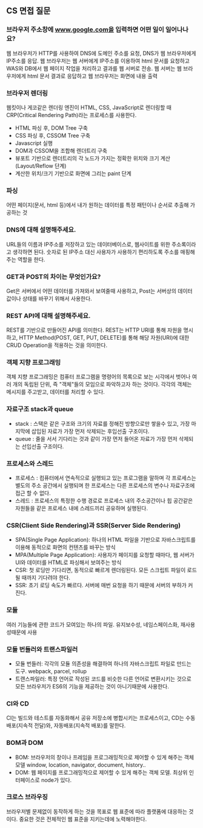 ## <a id="cs" />CS 면접 질문

### 브라우저 주소창에 www.google.com을 입력하면 어떤 일이 일어나나요?
웹 브라우저가 HTTP를 사용하여 DNS에 도메인 주소를 요청, DNS가 웹 브라우저에게 IP주소를 응답. 웹 브라우저는 웹 서버에게 IP주소를 이용하여 html 문서를 요청하고 WAS와 DB에서 웹 페이지 작업을 처리하고 결과를 웹 서버로 전송. 웹 서버는 웹 브라우저에게 html 문서 결과로 응답하고 웹 브라우저는 화면에 내용 출력

### 브라우저 렌더링
웹킷이나 게코같은 렌더링 엔진이 HTML, CSS, JavaScript로 렌더링할 때 CRP(Critical Rendering Path)라는 프로세스를 사용한다.
- HTML 파싱 후, DOM Tree 구축
- CSS 파싱 후, CSSOM Tree 구축
- Javascript 실행
- DOM과 CSSOM을 조합해 렌더트리 구축
- 뷰포트 기반으로 렌더트리의 각 노드가 가지는 정확한 위치와 크기 계산(Layout/Reflow 단계)
- 계산한 위치/크기 기반으로 화면에 그리는 paint 단계

### 파싱
어떤 페이지(문서, html 등)에서 내가 원하는 데이터를 특정 패턴이나 순서로 추출해 가공하는 것

### DNS에 대해 설명해주세요.
URL들의 이름과 IP주소를 저장하고 있는 데이터베이스로, 웹사이트를 위한 주소록이라고 생각하면 된다. 숫자로 된 IP주소 대신 사용자가 사용하기 편리하도록 주소를 매핑해주는 역할을 한다.

### GET과 POST의 차이는 무엇인가요?
Get은 서버에서 어떤 데이터를 가져와서 보여줄때 사용하고, Post는 서버상의 데이터 값이나 상태를 바꾸기 위해서 사용한다.

### REST API에 대해 설명해주세요.
REST를 기반으로 만들어진 API를 의미한다. REST는 HTTP URI를 통해 자원을 명시하고, HTTP Method(POST, GET, PUT, DELETE)를 통해 해당 자원(URI)에 대한 CRUD Operation을 적용하는 것을 의미한다.

### 객체 지향 프로그래밍
객체 지향 프로그래밍은 컴퓨터 프로그램을 명령어의 목록으로 보는 시각에서 벗어나 여러 개의 독립된 단위, 즉 "객체"들의 모임으로 파악하고자 하는 것이다. 각각의 객체는 메시지를 주고받고, 데이터를 처리할 수 있다.

### 자료구조 stack과 queue
- stack : 스택은 같은 구조와 크기의 자료를 정해진 방향으로만 쌓을수 있고, 가장 마지막에 삽입된 자료가 가장 먼저 삭제되는 후입선출 구조이다.
- queue : 줄을 서서 기다리는 것과 같이 가장 먼저 들어온 자료가 가장 먼저 삭제되는 선입선출 구조이다. 

### 프로세스와 스레드
- 프로세스 : 컴퓨터에서 연속적으로 실행되고 있는 프로그램을 말하며 각 프로세스는 별도의 주소 공간에서 실행되며 한 프로세스는 다른 프로세스의 변수나 자료구조에 접근 할 수 없다.
- 스레드 : 프로세스의 특정한 수행 경로로 프로세스 내의 주소공간이나 힙 공간같은 자원들을 같은 프로세스 내에 스레드끼리 공유하며 실행된다. 

### CSR(Client Side Rendering)과 SSR(Server Side Rendering)
- SPA(Single Page Application): 하나의 HTML 파일을 기반으로 자바스크립트를 이용해 동적으로 화면의 컨텐츠를 바꾸는 방식
- MPA(Multiple Page Application): 사용자가 페이지를 요청할 때마다, 웹 서버가 UI와 데이터를 HTML로 파싱해서 보여주는 방식
- CSR: 첫 로딩만 기다리면, 동적으로 빠르게 렌더링된다. 모든 스크립트 파일이 로드될 때까지 기다려야 한다.
- SSR: 초기 로딩 속도가 빠르다. 서버에 매번 요청을 하기 때문에 서버의 부하가 커진다.

### 모듈
여러 기능들에 관한 코드가 모여있는 하나의 파일. 유지보수성, 네임스페이스화, 재사용성때문에 사용

### 모듈 번들러와 트랜스파일러
- 모듈 번들러: 각각의 모듈 의존성을 해결하여 하나의 자바스크립트 파일로 만드는 도구. webpack, parcel, rollup
- 트랜스파일러: 특정 언어로 작성된 코드를 비슷한 다른 언어로 변환시키는 것으로 모든 브라우저가 ES6의 기능을 제공하는 것이 아니기때문에 사용한다.

### CI와 CD
CI는 빌드와 테스트를 자동화해서 공유 저장소에 병합시키는 프로세스이고, CD는 수동배포(지속적 전달)와, 자동배포(지속적 배포)를 말한다.

### BOM과 DOM
- BOM: 브라우저의 창이나 프레임을 프로그래밍적으로 제어할 수 있게 해주는 객체 모델 window, location, navigator, document, history..
- DOM: 웹 페이지를 프로그래밍적으로 제어할 수 있게 해주는 객체 모델. 최상위 인터페이스로 node가 있다.

### 크로스 브라우징
브라우저별 문제없이 동작하게 하는 것을 목표로 웹 표준에 따라 플랫폼에 대응하는 것이다. 중요한 것은 전체적인 웹 표준을 지키는데에 노력해야한다.
